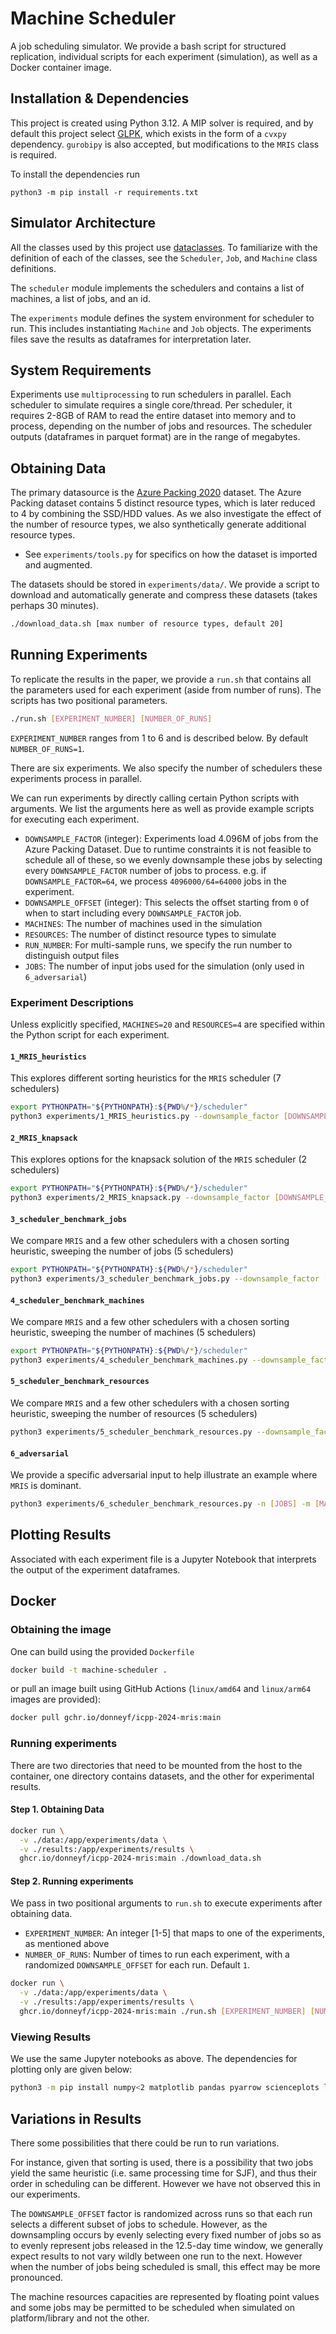 # Machine Scheduler

A job scheduling simulator. We provide a bash script for structured replication, individual scripts for each experiment (simulation), as well as a Docker container image.

## Installation & Dependencies

This project is created using Python 3.12. A MIP solver is required, and by default this project select [GLPK](https://www.gnu.org/software/glpk/), which exists in the form of a `cvxpy` dependency. `gurobipy` is also accepted, but modifications to the `MRIS` class is required.

To install the dependencies run

```
python3 -m pip install -r requirements.txt
```

## Simulator Architecture

All the classes used by this project use [dataclasses](https://docs.python.org/3/library/dataclasses.html). To familiarize with the definition of each of the classes, see the `Scheduler`, `Job`, and `Machine` class definitions.

The `scheduler` module implements the schedulers and contains a list of machines, a list of jobs, and an id.

The `experiments` module defines the system environment for scheduler to run. This includes instantiating `Machine` and `Job` objects. The experiments files save the results as dataframes for interpretation later.

## System Requirements

Experiments use `multiprocessing` to run schedulers in parallel. Each scheduler to simulate requires a single core/thread. Per scheduler, it requires 2-8GB of RAM to read the entire dataset into memory and to process, depending on the number of jobs and resources. The scheduler outputs (dataframes in parquet format) are in the range of megabytes.

## Obtaining Data

The primary datasource is the [Azure Packing 2020](https://github.com/Azure/AzurePublicDataset/blob/master/AzureTracesForPacking2020.md) dataset. The Azure Packing dataset contains 5 distinct resource types, which is later reduced to 4 by combining the SSD/HDD values. As we also investigate the effect of the number of resource types, we also synthetically generate additional resource types. 
- See `experiments/tools.py` for specifics on how the dataset is imported and augmented.

The datasets should be stored in `experiments/data/`. We provide a script to download and automatically generate and compress these datasets (takes perhaps 30 minutes).

```bash
./download_data.sh [max number of resource types, default 20]
```

## Running Experiments

To replicate the results in the paper, we provide a `run.sh` that contains all the parameters used for each experiment (aside from number of runs). The scripts has two positional parameters.

```bash
./run.sh [EXPERIMENT_NUMBER] [NUMBER_OF_RUNS]
```

`EXPERIMENT_NUMBER` ranges from 1 to 6 and is described below. By default `NUMBER_OF_RUNS=1`.

There are six experiments. We also specify the number of schedulers these experiments process in parallel.

We can run experiments by directly calling certain Python scripts with arguments. We list the arguments here as well as provide example scripts for executing each experiment.

- `DOWNSAMPLE_FACTOR` (integer): Experiments load 4.096M of jobs from the Azure Packing Dataset. Due to runtime constraints it is not feasible to schedule all of these, so we evenly downsample these jobs by selecting every `DOWNSAMPLE_FACTOR` number of jobs to process. e.g. if `DOWNSAMPLE_FACTOR=64`, we process `4096000/64=64000` jobs in the experiment.
- `DOWNSAMPLE_OFFSET` (integer): This selects the offset starting from `0` of when to start including every `DOWNSAMPLE_FACTOR` job.
- `MACHINES`: The number of machines used in the simulation
- `RESOURCES`: The number of distinct resource types to simulate
- `RUN_NUMBER`: For multi-sample runs, we specify the run number to distinguish output files
- `JOBS`: The number of input jobs used for the simulation (only used in `6_adversarial`)

### Experiment Descriptions

Unless explicitly specified, `MACHINES=20` and `RESOURCES=4` are specified within the Python script for each experiment.

#### `1_MRIS_heuristics`

This explores different sorting heuristics for the `MRIS` scheduler (7 schedulers)

```bash
export PYTHONPATH="${PYTHONPATH}:${PWD%/*}/scheduler"
python3 experiments/1_MRIS_heuristics.py --downsample_factor [DOWNSAMPLE_FACTOR] --downsample_offset [DOWNSAMPLE_OFFSET] --run [RUN_NUMBER]
```

#### `2_MRIS_knapsack`

This explores options for the knapsack solution of the `MRIS` scheduler (2 schedulers)

```bash
export PYTHONPATH="${PYTHONPATH}:${PWD%/*}/scheduler"
python3 experiments/2_MRIS_knapsack.py --downsample_factor [DOWNSAMPLE_FACTOR] --downsample_offset [DOWNSAMPLE_OFFSET] --run [RUN_NUMBER]
```

#### `3_scheduler_benchmark_jobs`

We compare `MRIS` and a few other schedulers with a chosen sorting heuristic, sweeping the number of jobs (5 schedulers)

```bash
export PYTHONPATH="${PYTHONPATH}:${PWD%/*}/scheduler"
python3 experiments/3_scheduler_benchmark_jobs.py --downsample_factor [DOWNSAMPLE_FACTOR] --downsample_offset [DOWNSAMPLE_OFFSET] --run [RUN_NUMBER]
```

#### `4_scheduler_benchmark_machines`

We compare `MRIS` and a few other schedulers with a chosen sorting heuristic, sweeping the number of machines (5 schedulers)

```bash
export PYTHONPATH="${PYTHONPATH}:${PWD%/*}/scheduler"
python3 experiments/4_scheduler_benchmark_machines.py --downsample_factor [DOWNSAMPLE_FACTOR] --downsample_offset [DOWNSAMPLE_OFFSET] --run [RUN_NUMBER] -m [MACHINES]
```

#### `5_scheduler_benchmark_resources`

We compare `MRIS` and a few other schedulers with a chosen sorting heuristic, sweeping the number of resources (5 schedulers)

```bash
python3 experiments/5_scheduler_benchmark_resources.py --downsample_factor [DOWNSAMPLE_FACTOR] --downsample_offset [DOWNSAMPLE_OFFSET] --run [RUN_NUMBER] -r [RESOURCES]
```

#### `6_adversarial`

We provide a specific adversarial input to help illustrate an example where `MRIS` is dominant.

```bash
python3 experiments/6_scheduler_benchmark_resources.py -n [JOBS] -m [MACHINES] --run [RUN_NUMBER] -r [RESOURCES]
```

## Plotting Results

Associated with each experiment file is a Jupyter Notebook that interprets the output of the experiment dataframes.


## Docker

### Obtaining the image

One can build using the provided `Dockerfile`

```bash
docker build -t machine-scheduler .
```

or pull an image built using GitHub Actions (`linux/amd64` and `linux/arm64` images are provided):

```bash
docker pull gchr.io/donneyf/icpp-2024-mris:main
```

### Running experiments

There are two directories that need to be mounted from the host to the container, one directory contains datasets, and the other for experimental results.

#### Step 1. Obtaining Data

```bash
docker run \
  -v ./data:/app/experiments/data \
  -v ./results:/app/experiments/results \
  ghcr.io/donneyf/icpp-2024-mris:main ./download_data.sh
```

#### Step 2. Running experiments

We pass in two positional arguments to `run.sh` to execute experiments after obtaining data.

- `EXPERIMENT_NUMBER`: An integer [1-5] that maps to one of the experiments, as mentioned above
- `NUMBER_OF_RUNS`: Number of times to run each experiment, with a randomized `DOWNSAMPLE_OFFSET` for each run. Default `1`.

```bash
docker run \
  -v ./data:/app/experiments/data \
  -v ./results:/app/experiments/results \
  ghcr.io/donneyf/icpp-2024-mris:main ./run.sh [EXPERIMENT_NUMBER] [NUMBER_OF_RUNS]
```

### Viewing Results

We use the same Jupyter notebooks as above. The dependencies for plotting only are given below:

```bash
python3 -m pip install numpy<2 matplotlib pandas pyarrow scienceplots lz4 notebook
```

## Variations in Results

There some possibilities that there could be run to run variations.

For instance, given that sorting is used, there is a possibility that two jobs yield the same heuristic (i.e. same processing time for SJF), and thus their order in scheduling can be different. However we have not observed this in our experiments.

The `DOWNSAMPLE_OFFSET` factor is randomized across runs so that each run selects a different subset of jobs to schedule. However, as the downsampling occurs by evenly selecting every fixed number of jobs so as to evenly represent jobs released in the 12.5-day time window, we generally expect results to not vary wildly between one run to the next. However when the number of jobs being scheduled is small, this effect may be more pronounced.

The machine resources capacities are represented by floating point values and some jobs may be permitted to be scheduled when simulated on platform/library and not the other.